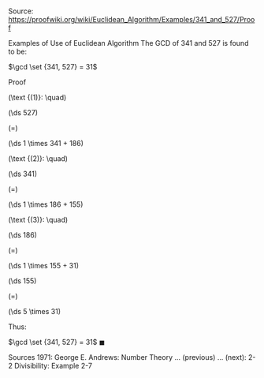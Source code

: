 # 

Source: https://proofwiki.org/wiki/Euclidean_Algorithm/Examples/341_and_527/Proof

Examples of Use of Euclidean Algorithm
The GCD of $341$ and $527$ is found to be:

$\gcd \set {341, 527} = 31$


Proof



\(\text {(1)}: \quad\)









\(\ds 527\)

\(=\)







\(\ds 1 \times 341 + 186\)










\(\text {(2)}: \quad\)









\(\ds 341\)

\(=\)







\(\ds 1 \times 186 + 155\)










\(\text {(3)}: \quad\)









\(\ds 186\)

\(=\)







\(\ds 1 \times 155 + 31\)




















\(\ds 155\)

\(=\)







\(\ds 5 \times 31\)









Thus:

$\gcd \set {341, 527} = 31$
$\blacksquare$


Sources
1971: George E. Andrews: Number Theory ... (previous) ... (next): $\text {2-2}$ Divisibility: Example $\text {2-7}$




